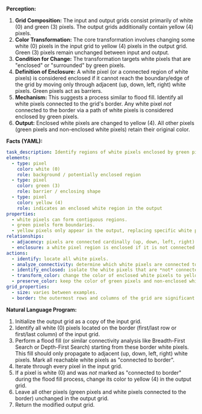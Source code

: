 **Perception:**

1.  **Grid Composition:** The input and output grids consist primarily of white (0) and green (3) pixels. The output grids additionally contain yellow (4) pixels.
2.  **Color Transformation:** The core transformation involves changing some white (0) pixels in the input grid to yellow (4) pixels in the output grid. Green (3) pixels remain unchanged between input and output.
3.  **Condition for Change:** The transformation targets white pixels that are "enclosed" or "surrounded" by green pixels.
4.  **Definition of Enclosure:** A white pixel (or a connected region of white pixels) is considered enclosed if it cannot reach the boundary/edge of the grid by moving only through adjacent (up, down, left, right) white pixels. Green pixels act as barriers.
5.  **Mechanism:** This suggests a process similar to flood fill. Identify all white pixels connected to the grid's border. Any white pixel *not* connected to the border via a path of white pixels is considered enclosed by green pixels.
6.  **Output:** Enclosed white pixels are changed to yellow (4). All other pixels (green pixels and non-enclosed white pixels) retain their original color.

**Facts (YAML):**


```yaml
task_description: Identify regions of white pixels enclosed by green pixels and change their color to yellow.
elements:
  - type: pixel
    color: white (0)
    role: background / potentially enclosed region
  - type: pixel
    color: green (3)
    role: barrier / enclosing shape
  - type: pixel
    color: yellow (4)
    role: indicates an enclosed white region in the output
properties:
  - white pixels can form contiguous regions.
  - green pixels form boundaries.
  - yellow pixels only appear in the output, replacing specific white pixels from the input.
relationships:
  - adjacency: pixels are connected cardinally (up, down, left, right).
  - enclosure: a white pixel region is enclosed if it is not connected to the grid border via a path of white pixels. Green pixels block such paths.
actions:
  - identify: locate all white pixels.
  - analyze_connectivity: determine which white pixels are connected to the grid border.
  - identify_enclosed: isolate the white pixels that are *not* connected to the border.
  - transform_color: change the color of enclosed white pixels to yellow (4).
  - preserve_color: keep the color of green pixels and non-enclosed white pixels the same.
grid_properties:
  - size: varies between examples.
  - border: the outermost rows and columns of the grid are significant for determining connectivity.
```


**Natural Language Program:**

1.  Initialize the output grid as a copy of the input grid.
2.  Identify all white (0) pixels located on the border (first/last row or first/last column) of the input grid.
3.  Perform a flood fill (or similar connectivity analysis like Breadth-First Search or Depth-First Search) starting from these border white pixels. This fill should only propagate to adjacent (up, down, left, right) white pixels. Mark all reachable white pixels as "connected to border".
4.  Iterate through every pixel in the input grid.
5.  If a pixel is white (0) and was *not* marked as "connected to border" during the flood fill process, change its color to yellow (4) in the output grid.
6.  Leave all other pixels (green pixels and white pixels connected to the border) unchanged in the output grid.
7.  Return the modified output grid.